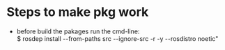 # Steps to make pkg work
 - before build the pakages run the cmd-line:   
  $ rosdep install --from-paths src --ignore-src -r -y --rosdistro noetic"